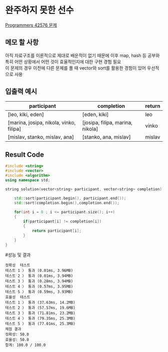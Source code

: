 # 완주하지 못한 선수
[Programmers 42576 문제](https://programmers.co.kr/learn/courses/30/lessons/42576#)  
  
  
## 메모 할 사항
 아직 자료구조를 이론적으로 제대로 배운적이 없기 때문에 이후 map, hash 등 공부와  
 특히 어떤 상황에서 어떤 것이 효율적인지에 대한 구현 경험 필요  
 이 문제의 경우 이전에 다른 문제를 풀 때 vector와 sort를 활용한 경험이 있어 우선적으로 사용  
  
  
## 입출력 예시
participant | completion | return  
---|---|---  
[leo, kiki, eden] | [eden, kiki] | leo  
[marina, josipa, nikola, vinko, filipa] | [josipa, filipa, marina, nikola] | vinko  
[mislav, stanko, mislav, ana] | [stanko, ana, mislav] | mislav  
  
  
## Result Code
  
```cpp
#include <string>
#include <vector>
#include <algorithm>
using namespace std;

string solution(vector<string> participant, vector<string> completion) {

    std::sort(participant.begin(), participant.end());
    std::sort(completion.begin(),completion.end());
    
    for(int i = 0 ; i <= participant.size(); i++)
    {
        if(participant[i] != completion[i])
        {
            return participant[i];
        }
    } 
}
```
  
#성능 및 결과
```
정확성  테스트
테스트 1 〉	통과 (0.01ms, 3.96MB)
테스트 2 〉	통과 (0.01ms, 3.94MB)
테스트 3 〉	통과 (0.28ms, 3.94MB)
테스트 4 〉	통과 (0.57ms, 3.95MB)
테스트 5 〉	통과 (0.59ms, 3.93MB)
효율성  테스트
테스트 1 〉	통과 (37.63ms, 14.2MB)
테스트 2 〉	통과 (57.57ms, 19.6MB)
테스트 3 〉	통과 (71.81ms, 23.2MB)
테스트 4 〉	통과 (79.35ms, 25.3MB)
테스트 5 〉	통과 (77.01ms, 25.3MB)
채점 결과
정확성: 50.0
효율성: 50.0
합계: 100.0 / 100.0
```
